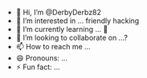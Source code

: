 - 👋 Hi, I’m @DerbyDerbz82
- 👀 I’m interested in ... friendly hacking 
- 🌱 I’m currently learning ... 🚫
- 💞️ I’m looking to collaborate on ...?
- 📫 How to reach me ...
- 😄 Pronouns: ...
- ⚡ Fun fact: ...

<!---
DerbyDerbz82/DerbyDerbz82 is a ✨ special ✨ repository because its `README.md` (this file) appears on your GitHub profile.
You can click the Preview link to take a look at your changes.
--->
